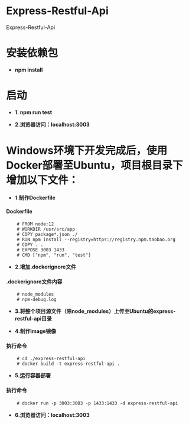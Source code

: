 # Express-Restful-Api
Express-Restful-Api

# 安装依赖包
  * **npm install**
# 启动
* **1. npm run test**

* **2.浏览器访问：localhost:3003**

# Windows环境下开发完成后，使用Docker部署至Ubuntu，项目根目录下增加以下文件：
* **1.制作Dockerfile**
#### Dockerfile
```
    # FROM node:12
    # WORKDIR /usr/src/app
    # COPY package*.json ./
    # RUN npm install --registry=https://registry.npm.taobao.org
    # COPY . .
    # EXPOSE 3003 1433
    # CMD ["npm", "run", "test"]  
```
* **2.增加.dockerignore文件**
#### .dockerignore文件内容
```
    # node_modules
    # npm-debug.log
```
* **3.将整个项目源文件（除node_modules）上传至Ubuntu的express-restful-api目录**

* **4.制作image镜像**
#### 执行命令
```
    # cd ./express-restful-api
    # docker build -t express-restful-api .
```
* **5.运行容器部署**
#### 执行命令
```
    # docker run -p 3003:3003 -p 1433:1433 -d express-restful-api
```
* **6.浏览器访问：localhost:3003**